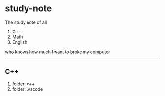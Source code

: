 # study-note

The study note of all

1. C++
2. Math
3. English

~~who knows how much I want to broke my computer~~

---

## C++

1. folder: c++
2. folder: .vscode
